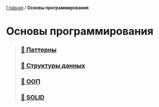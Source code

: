 <sub>[Главная](../../index.md) / **Основы программирования** </sub>

# **Основы программирования**

> ### **[:file_folder: Паттерны](Patterns/README.md)** 
>
> ### **[:file_folder: Структуры данных](DataStructures/README.md)** 
>
> ### **[:green_book: ООП](OOP.md)**
>
> ### **[:green_book: SOLID](SOLID.md)**

